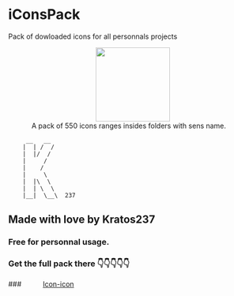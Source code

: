 # iConsPack
Pack of dowloaded icons for all personnals projects

<center><img src="https://cdn.icon-icons.com/icons2/1780/PNG/128/v-avatar_114344.png" style="width:150px"></center>
 &nbsp;&nbsp; &nbsp;&nbsp; &nbsp;&nbsp; &nbsp;&nbsp; A pack of 550 icons ranges insides folders with sens name.


         __   __
        |  | /  /  
        |  |/  /
        |     /  
        |    /
        |     \
        |  |\  \
        |  | \  \   
        |__|  \__\  237
        
        
      
## Made with love by Kratos237

### Free for personnal usage. 
### Get the full pack there 👇👇👇👇👇
###&nbsp;&nbsp; &nbsp;&nbsp; &nbsp;&nbsp; &nbsp;&nbsp;<a href="https://icon-icons.com/">Icon-icon</a>
